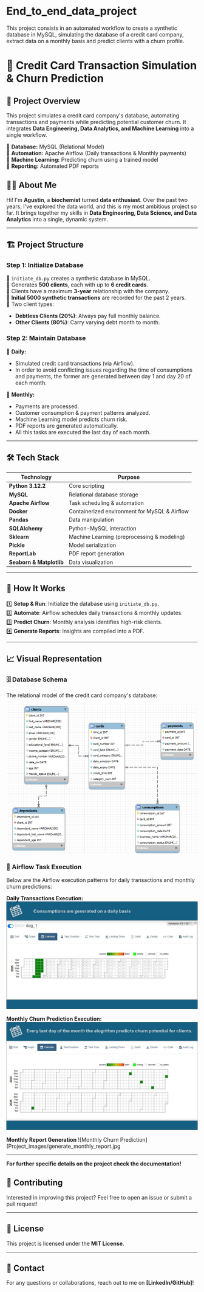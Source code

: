 # End_to_end_data_project
This project consists in an automated workflow to create a synthetic database in MySQL, simulating the database of a credit card company,  extract data on a monthly basis and predict clients with a churn profile.
# 🏦 Credit Card Transaction Simulation & Churn Prediction

## 📌 Project Overview

This project simulates a credit card company's database, automating transactions and payments while predicting potential customer churn. It integrates **Data Engineering, Data Analytics, and Machine Learning** into a single workflow.

🔹 **Database:** MySQL (Relational Model)  
🔹 **Automation:** Apache Airflow (Daily transactions & Monthly payments)  
🔹 **Machine Learning:** Predicting churn using a trained model  
🔹 **Reporting:** Automated PDF reports  

## 👨‍💻 About Me

Hi! I'm **Agustin**, a **biochemist** turned **data enthusiast**. Over the past two years, I've explored the data world, and this is my most ambitious project so far. It brings together my skills in **Data Engineering, Data Science, and Data Analytics** into a single, dynamic system.

---

## 🏗️ Project Structure

### **Step 1: Initialize Database**
🔹 `initiate_db.py` creates a synthetic database in MySQL.  
🔹 Generates **500 clients**, each with up to **6 credit cards**.  
🔹 Clients have a maximum **3-year** relationship with the company.  
🔹 **Initial 5000 synthetic transactions** are recorded for the past 2 years.  
🔹 Two client types:
   - **Debtless Clients (20%)**: Always pay full monthly balance.
   - **Other Clients (80%)**: Carry varying debt month to month.  

### **Step 2: Maintain Database**
🔹 **Daily:** 
   - Simulated credit card transactions (via Airflow).
   - In order to avoid conflicting issues regarding the time of consumptions and payments,
     the former are generated between day 1 and day 20 of each month.
     
🔹 **Monthly:**
   - Payments are processed.
   - Customer consumption & payment patterns analyzed.
   - Machine Learning model predicts churn risk.
   - PDF reports are generated automatically.
   - All this tasks are executed the last day of each month.

---

## 🛠️ Tech Stack

| Technology | Purpose |
|------------|---------|
| **Python 3.12.2** | Core scripting |
| **MySQL** | Relational database storage |
| **Apache Airflow** | Task scheduling & automation |
| **Docker** | Containerized environment for MySQL & Airflow |
| **Pandas** | Data manipulation |
| **SQLAlchemy** | Python-MySQL interaction |
| **Sklearn** | Machine Learning (preprocessing & modeling) |
| **Pickle** | Model serialization |
| **ReportLab** | PDF report generation |
| **Seaborn & Matplotlib** | Data visualization |

---

## 🚀 How It Works

1️⃣ **Setup & Run**: Initialize the database using `initiate_db.py`.  
2️⃣ **Automate**: Airflow schedules daily transactions & monthly updates.  
3️⃣ **Predict Churn**: Monthly analysis identifies high-risk clients.  
4️⃣ **Generate Reports**: Insights are compiled into a PDF.  

---

## 📈 Visual Representation

### 🗄 Database Schema
The relational model of the credit card company's database:

![Database Schema](Project_images/database_schema.png)

### 🔄 Airflow Task Execution
Below are the Airflow execution patterns for daily transactions and monthly churn predictions:

**Daily Transactions Execution:**
![Daily Transactions](Project_images/create_daily_consumptions.jpg)

**Monthly Churn Prediction Execution:**
![Monthly Churn Prediction](Project_images/predict_monthly_churn.jpg)

**Monthly Report Generation**
![Monthly Churn Prediction](Project_images/generate_monthly_report.jpg

---
**For further specific details on the project check the documentation!** 

## 🤝 Contributing

Interested in improving this project? Feel free to open an issue or submit a pull request!

---

## 📜 License

This project is licensed under the **MIT License**.

---

## 📧 Contact

For any questions or collaborations, reach out to me on **[LinkedIn/GitHub]**!

